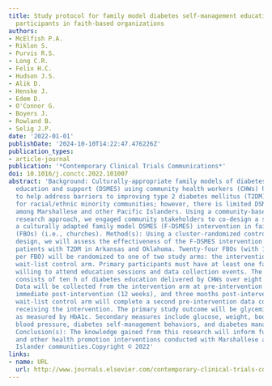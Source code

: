 ```yaml
---
title: Study protocol for family model diabetes self-management education with Marshallese
  participants in faith-based organizations
authors:
- McElfish P.A.
- Riklon S.
- Purvis R.S.
- Long C.R.
- Felix H.C.
- Hudson J.S.
- Alik D.
- Henske J.
- Edem D.
- O'Connor G.
- Boyers J.
- Rowland B.
- Selig J.P.
date: '2022-01-01'
publishDate: '2024-10-10T14:22:47.476226Z'
publication_types:
- article-journal
publication: '*Contemporary Clinical Trials Communications*'
doi: 10.1016/j.conctc.2022.101007
abstract: 'Background: Culturally-appropriate family models of diabetes self-management
  education and support (DSMES) using community health workers (CHWs) have been shown
  to help address barriers to improving type 2 diabetes mellitus (T2DM) self-management
  for racial/ethnic minority communities; however, there is limited DSMES research
  among Marshallese and other Pacific Islanders. Using a community-based participatory
  research approach, we engaged community stakeholders to co-design a study to implement
  a culturally adapted family model DSMES (F-DSMES) intervention in faith-based organizations
  (FBOs) (i.e., churches). Method(s): Using a cluster-randomized controlled trial
  design, we will assess the effectiveness of the F-DSMES intervention for Marshallese
  patients with T2DM in Arkansas and Oklahoma. Twenty-four FBOs (with 12 primary participants
  per FBO) will be randomized to one of two study arms: the intervention arm or the
  wait-list control arm. Primary participants must have at least one family member
  willing to attend education sessions and data collection events. The F-DSMES intervention
  consists of ten h of diabetes education delivered by CHWs over eight to ten weeks.
  Data will be collected from the intervention arm at pre-intervention (baseline),
  immediate post-intervention (12 weeks), and three months post-intervention. The
  wait-list control arm will complete a second pre-intervention data collection before
  receiving the intervention. The primary study outcome will be glycemic control,
  as measured by HbA1c. Secondary measures include glucose, weight, body mass index,
  blood pressure, diabetes self-management behaviors, and diabetes management self-efficacy.
  Conclusion(s): The knowledge gained from this research will inform future DSMES
  and other health promotion interventions conducted with Marshallese and other Pacific
  Islander communities.Copyright © 2022'
links:
- name: URL
  url: http://www.journals.elsevier.com/contemporary-clinical-trials-communications/
---
```

